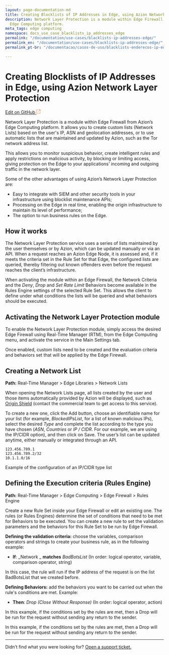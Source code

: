 ```yaml
---
layout: page-documentation-md
title: Creating Blocklists of IP Addresses in Edge, using Azion Network Layer Protection
description: Network Layer Protection is a module within Edge Firewall from Azion’s
  Edge Computing platform.
meta_tags: edge computing
namespace: docs_use_case_blacklists_ip_addresses_edge
permalink: "/documentation/use-cases/blacklists-ip-addresses-edge/"
permalink_en: "/documentation/use-cases/blacklists-ip-addresses-edge/"
permalink_pt-br: "/documentacao/casos-de-uso/blacklists-enderecos-ip-edge/"

---
```

# Creating Blocklists of IP Addresses in Edge, using Azion Network Layer Protection

[Edit on GitHub <svg width="14" height="14" xmlns="http://www.w3.org/2000/svg"><g fill="none" stroke="#F3652B"><path d="M4.81.71H.672v11.43H12.1V8.001" stroke-width=".8"/><path d="M6.87.786h5.155V5.94M6.31 6.5L12.026.786"/></g></svg>](https://github.com/aziontech/docs_en/edit/master/use-cases/blacklists-ip-addresses-edge/2021-01-14-index.md)

Network Layer Protection is a module within Edge Firewall from Azion’s Edge Computing platform. It allows you to create custom lists (Network Lists) based on the user's IP, ASN and geolocation addresses, or to use automatic lists that are maintained and updated by Azion, such as the Tor network address list.

This allows you to monitor suspicious behavior, create intelligent rules and apply restrictions on malicious activity, by blocking or limiting access, giving protection on the Edge to your applications’ incoming and outgoing traffic in the network layer.

Some of the other advantages of using Azion’s Network Layer Protection are:

* Easy to integrate with SIEM and other security tools in your infrastructure using blocklist maintenance APIs;
* Processing on the Edge in real time, enabling the origin infrastructure to maintain its level of performance;
* The option to run business rules on the Edge.

## How it works

The Network Layer Protection service uses a series of lists maintained by the user themselves or by Azion, which can be updated manually or via an API. When a request reaches an Azion Edge Node, it is assessed and, if it meets the criteria set in the Rule Set for that Edge, the configured lists are queried, thereby filtering out known offenders even before the request reaches the client’s infrastructure.

When activating the module within an Edge Firewall, the Network Criteria and the _Deny_, _Drop_ and _Set Rate Limit_ Behaviors become available in the Rules Engine settings of the selected Rule Set. This allows the client to define under what conditions the lists will be queried and what behaviors should be executed.

## Activating the Network Layer Protection module

To enable the Network Layer Protection module, simply access the desired Edge Firewall using Real-Time Manager (RTM), from the Edge Computing menu, and activate the service in the Main Settings tab.

Once enabled, custom lists need to be created and the evaluation criteria and behaviors set that will be applied by the Edge Firewall.

## Creating a Network List

**Path:** Real-Time Manager > Edge Libraries > Network Lists

When opening the Network Lists page, all lists created by the user and those items automatically provided by Azion will be displayed, such as [Origin Shield](https://www.azion.com/en/documentation/products/network-layer-protection/#origin-shield) (contact the commercial team to get access to this service).

To create a new one, click the Add button, choose an identifiable name for your list (for example, _BlockedIPsList_, for a list of known malicious IPs), select the desired _Type_ and complete the list according to the type you have chosen (_ASN_, _Countries_ or _IP / CIDR_. For our example, we are using the IP/CIDR option), and then click on Save. The user’s list can be updated anytime, either manually or integrated through an API.

    123.456.789.1
    123.456.789.2/32
    10.1.1.0/16

Example of the configuration of an IP/CIDR type list

## Defining the Execution criteria (Rules Engine)

**Path:** Real-Time Manager > Edge Computing > Edge Firewall > Rules Engine

Create a new Rule Set inside your Edge Firewall or edit an existing one. The rules (or Rules Engines) determine the set of conditions that need to be met for Behaviors to be executed. You can create a new rule to set the validation parameters and the behaviors for this Rule Set to be run by Edge Firewall.

**Defining the validation criteria:** choose the variables, comparison operators and strings to create your business rule, as in the following example:

* **If**: _Network _ **matches** _BadBotsList_
  (In order: logical operator, variable, comparison operator, string)

In this case, the rule will run if the IP address of the request is on the list BadBotsList that we created before.

**Defining Behaviors:** add the behaviors you want to be carried out when the rule's conditions are met. Example:

* **Then**: _Drop (Close Without Response)_
  (In order: logical operator, action)

In this example, if the conditions set by the rules are met, then a Drop will be run for the request without sending any return to the sender.

In this example, if the conditions set by the rules are met, then a Drop will be run for the request without sending any return to the sender.

***

Didn’t find what you were looking for? [Open a support ticket.](https://tickets.azion.com/)